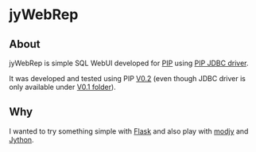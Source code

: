 jyWebRep
==========

About
-----

jyWebRep is simple SQL WebUI developed for [PIP](http://sourceforge.net/projects/pip/) using [PIP JDBC driver](http://sourceforge.net/projects/pip/files/PIP/V0.1/PIP_V01_JDBC.zip/download).

It was developed and tested using PIP [V0.2](http://sourceforge.net/projects/pip/files/PIP/V0.2/) (even though JDBC driver is only available under [V0.1 folder](http://sourceforge.net/projects/pip/files/PIP/V0.1/)).

Why
-----

I wanted to try something simple with [Flask](http://flask.pocoo.org) and also play with [modjy](http://opensource.xhaus.com/projects/show/modjy) and [Jython](http://www.jython.org).